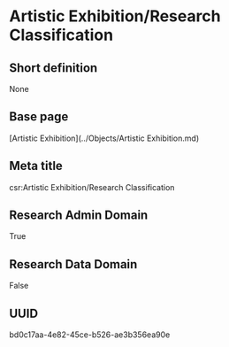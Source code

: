 # Artistic Exhibition/Research Classification
## Short definition
None
## Base page
[Artistic Exhibition](../Objects/Artistic Exhibition.md)
## Meta title
csr:Artistic Exhibition/Research Classification
## Research Admin Domain
True
## Research Data Domain
False
## UUID
bd0c17aa-4e82-45ce-b526-ae3b356ea90e
